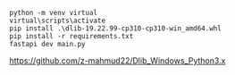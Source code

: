 ```
python -m venv virtual
virtual\scripts\activate
pip install .\dlib-19.22.99-cp310-cp310-win_amd64.whl
pip install -r requirements.txt
fastapi dev main.py
```
https://github.com/z-mahmud22/Dlib_Windows_Python3.x 